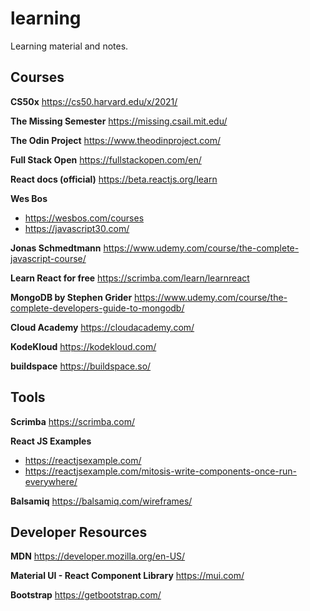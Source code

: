 # learning
Learning material and notes.

## Courses

**CS50x**
https://cs50.harvard.edu/x/2021/

**The Missing Semester**
https://missing.csail.mit.edu/

**The Odin Project**
https://www.theodinproject.com/

**Full Stack Open**
https://fullstackopen.com/en/

**React docs (official)**
https://beta.reactjs.org/learn

**Wes Bos**
* https://wesbos.com/courses
* https://javascript30.com/

**Jonas Schmedtmann**
https://www.udemy.com/course/the-complete-javascript-course/

**Learn React for free**
https://scrimba.com/learn/learnreact

**MongoDB by Stephen Grider**
https://www.udemy.com/course/the-complete-developers-guide-to-mongodb/

**Cloud Academy**
https://cloudacademy.com/

**KodeKloud**
https://kodekloud.com/

**buildspace**
https://buildspace.so/


## Tools

**Scrimba**
https://scrimba.com/

**React JS Examples**
* https://reactjsexample.com/
* https://reactjsexample.com/mitosis-write-components-once-run-everywhere/

**Balsamiq**
https://balsamiq.com/wireframes/


## Developer Resources

**MDN**
https://developer.mozilla.org/en-US/

**Material UI - React Component Library**
https://mui.com/

**Bootstrap**
https://getbootstrap.com/
